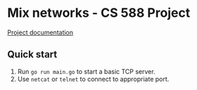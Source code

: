 # Mix networks - CS 588 Project

[Project documentation](https://docs.google.com/document/d/1DW5OnHH5xCbAnnPUICl4LapEKzsGJL_2hQ4sDW-LiB8/edit)

## Quick start

1. Run `go run main.go` to start a basic TCP server.
2. Use `netcat` or `telnet` to connect to appropriate port.
